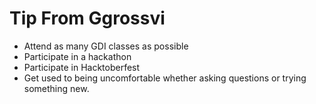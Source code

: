 # Tip From Ggrossvi

- Attend as many GDI classes as possible
- Participate in a hackathon
- Participate in Hacktoberfest
- Get used to being uncomfortable whether asking questions or trying something new.

